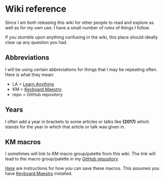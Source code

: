 # Wiki reference
Since I am both releasing this wiki for other people to read and explore as well as for my own use. I have a small number of _rules_ of things I follow.

If you stumble upon anything confusing in the wiki, this place should ideally clear up any question you had.

## Abbreviations
I will be using certain abbreviations for things that I may be repeating often. Here is what they mean:
- LA = [Learn Anything](https://learn-anything.xyz)
- KM = [Keyboard Maestro](../macOS/apps/keyboard-maestro/keyboard-maestro.md)
- repo = GitHub repository

## Years
I often add a year in brackets to some articles or talks like __(2017)__ which stands for the year in which that article or talk was given in.

## KM macros
I sometimes will link to KM macro group/palette from this wiki. The link will lead to the macro group/palette in my [GitHub repository](https://github.com/nikitavoloboev/my-mac-os/tree/master/km-macros#readme).

[Here](https://github.com/nikitavoloboev/my-mac-os/tree/master/km-macros#downloading-macros-individually) are instructions for how you can save these macros. This assumes you have [Keyboard Maestro](https://www.keyboardmaestro.com/main/) installed.